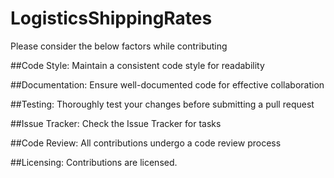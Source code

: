 # LogisticsShippingRates

Please consider the below factors while contributing

##Code Style:
Maintain a consistent code style for readability

##Documentation:
Ensure well-documented code for effective collaboration

##Testing:
Thoroughly test your changes before submitting a pull request

##Issue Tracker:
Check the Issue Tracker for tasks

##Code Review:
All contributions undergo a code review process

##Licensing:
Contributions are licensed.
